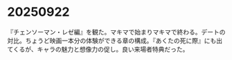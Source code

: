 # 20250922

『チェンソーマン・レゼ編』を観た。マキマで始まりマキマで終わる。デートの対比。ちょうど映画一本分の体験ができる章の構成。『あくたの死に際』にも出てくるが、キャラの魅力と想像力の促し。良い来場者特典だった。